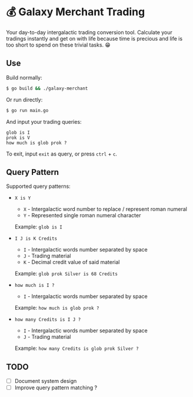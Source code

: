 # :moneybag: Galaxy Merchant Trading

Your day-to-day intergalactic trading conversion tool. Calculate your tradings instantly and get on with life because time is precious and life is too short to spend on these trivial tasks. :grin:

## Use

Build normally:

```sh
$ go build && ./galaxy-merchant
```

Or run directly:

```sh
$ go run main.go
```

And input your trading queries:

```
glob is I
prok is V
how much is glob prok ?
```

To exit, input `exit` as query, or press `ctrl` + `c`.

## Query Pattern

Supported query patterns:

- `X is Y`

    - `X` - Intergalactic word number to replace / represent roman numeral
    - `Y` - Represented single roman numeral character

    Example: `glob is I`

- `I J is K Credits`

    - `I` - Intergalactic words number separated by space
    - `J` - Trading material
    - `K` - Decimal credit value of said material

    Example: `glob prok Silver is 68 Credits`

- `how much is I ?`

    - `I` - Intergalactic words number separated by space

    Example: `how much is glob prok ?`

- `how many Credits is I J ?`

    - `I` - Intergalactic words number separated by space
    - `J` - Trading material

    Example: `how many Credits is glob prok Silver ?`

## TODO

- [ ] Document system design
- [ ] Improve query pattern matching ?
